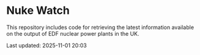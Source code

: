 # Nuke Watch

This repository includes code for retrieving the latest information available on the output of EDF nuclear power plants in the UK.

Last updated: 2025-11-01 20:03